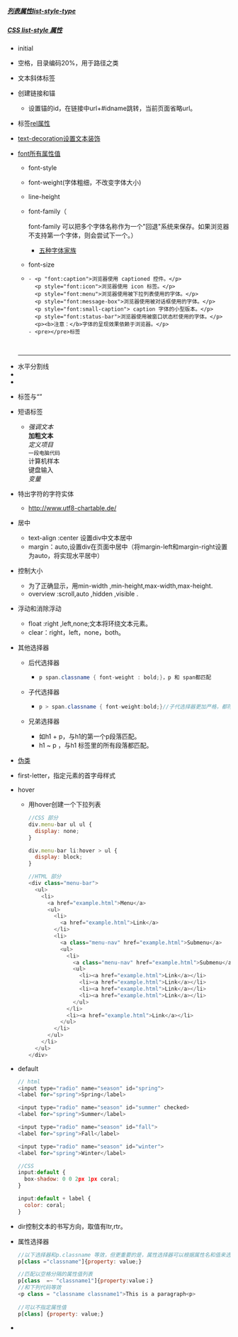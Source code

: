 ##### [列表属性list-style-type](http://www.runoob.com/cssref/pr-list-style-type.html)

##### [CSS list-style 属性](http://www.runoob.com/cssref/pr-list-style.html)

* initial

- 空格，目录编码20%，用于路径之类

- <em></em>文本斜体标签

- 创建链接和锚

  - 设置锚的id，在链接中url+#idname跳转，当前页面省略url。

- <a>标签[rel属性](http://www.runoob.com/tags/att-a-rel.html)

- [text-decoration设置文本装饰]( http://www.runoob.com/cssref/pr-text-text-decoration.html)

- [font所有属性值](http://www.runoob.com/cssref/pr-font-font.html )

  - font-style

  - font-weight(字体粗细，不改变字体大小)

  - line-height

  - font-family（

    font-family 可以把多个字体名称作为一个"回退"系统来保存。如果浏览器不支持第一个字体，则会尝试下一个。）

    - [五种字体家族](https://www.cnblogs.com/hunter001/articles/2076102.html)

  - font-size 

  - ```
    - <p "font:caption">浏览器使用 captioned 控件。</p>
      <p style="font:icon">浏览器使用 icon 标签。</p>
      <p style="font:menu">浏览器使用被下拉列表使用的字体。</p>
      <p style="font:message-box">浏览器使用被对话框使用的字体。</p>
      <p style="font:small-caption"> caption 字体的小型版本。</p>
      <p style="font:status-bar">浏览器使用被窗口状态栏使用的字体。</p>
      <p><b>注意：</b>字体的呈现效果依赖于浏览器。</p>
    - <pre></pre>标签
    ```

    ​


- <hr>水平分割线

- <br>

- <address></address>

- <blockquote></blockquote>标签与<q id=" " cite="url"></q> 

- 短语标签

  - <em>强调文本</em><br>
    <strong>加粗文本</strong><br>
    <dfn>定义项目</dfn><br>
    <code>一段电脑代码</code><br>
    <samp>计算机样本</samp><br>
    <kbd>键盘输入</kbd><br>
    <var>变量</var>

- 特出字符的字符实体

  - http://www.utf8-chartable.de/

- 居中

  - text-align :center 设置div中文本居中
  - margin：auto,设置div在页面中居中（将margin-left和margin-right设置为auto，将实现水平居中）

- 控制大小

  - 为了正确显示，用min-width ,min-height,max-width,max-height.
  - overview :scroll,auto ,hidden ,visible .

- 浮动和消除浮动

  - float :right ,left,none;文本将环绕文本元素。
  - clear：right，left，none，both。

- 其他选择器

  - 后代选择器

    - ``` Java script 
      p span.classname { font-weight : bold;}，p 和 span都匹配
      ```

  - 子代选择器

    - ``` Java script 
      p > span.classname { font-weight:bold;}//子代选择器更加严格，都符合才会被控制
      ```

  - 兄弟选择器

    - 如h1 + p，与h1的第一个p段落匹配。
    - h1 ~ p ，与h1 标签里的所有段落都匹配。

-  [伪类](https://developer.mozilla.org/zh-CN/docs/Web/CSS/Pseudo-classes)

  - first-letter，指定元素的首字母样式

  - hover

    - 用hover创建一个下拉列表

      ``` javascript
      //CSS 部分
      div.menu-bar ul ul {
        display: none;
      }

      div.menu-bar li:hover > ul {
        display: block;
      }

      //HTML 部分
      <div class="menu-bar">
        <ul>
          <li>
            <a href="example.html">Menu</a>
            <ul>
              <li>
                <a href="example.html">Link</a>
              </li>
              <li>
                <a class="menu-nav" href="example.html">Submenu</a>
                <ul>
                  <li>
                    <a class="menu-nav" href="example.html">Submenu</a>
                    <ul>
                      <li><a href="example.html">Link</a></li>
                      <li><a href="example.html">Link</a></li>
                      <li><a href="example.html">Link</a></li>
                      <li><a href="example.html">Link</a></li>
                    </ul>
                  </li>
                  <li><a href="example.html">Link</a></li>
                </ul>
              </li>
            </ul>
          </li>
        </ul>
      </div>
      ```

  - default

    ``` javascript
    // html
    <input type="radio" name="season" id="spring">
    <label for="spring">Spring</label>

    <input type="radio" name="season" id="summer" checked>
    <label for="spring">Summer</label>

    <input type="radio" name="season" id="fall">
    <label for="spring">Fall</label>

    <input type="radio" name="season" id="winter">
    <label for="spring">Winter</label>

    //CSS 
    input:default {
      box-shadow: 0 0 2px 1px coral;
    }

    input:default + label {
      color: coral;
    }
    ```

  - dir控制文本的书写方向，取值有ltr,rtr。

- 属性选择器

  ```javascript
  //以下选择器和p.classname 等效，但更重要的是，属性选择器可以根据属性名和值来选择元素
  p[class ="classname"]{property: value;}

  //匹配以空格分隔的属性值列表
  p[class  =~ "classname1"]{property:value；}
  //和下列代码等效
  <p class = "classname classname1">This is a paragraph<p>
    
  //可以不指定属性值
  p[class] {property: value;} 
  ```


- ​

